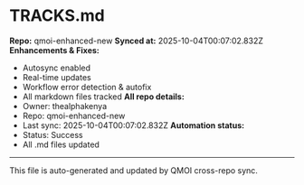 # TRACKS.md

**Repo:** qmoi-enhanced-new
**Synced at:** 2025-10-04T00:07:02.832Z
**Enhancements & Fixes:**
- Autosync enabled
- Real-time updates
- Workflow error detection & autofix
- All markdown files tracked
**All repo details:**
- Owner: thealphakenya
- Repo: qmoi-enhanced-new
- Last sync: 2025-10-04T00:07:02.832Z
**Automation status:**
- Status: Success
- All .md files updated
---
This file is auto-generated and updated by QMOI cross-repo sync.

